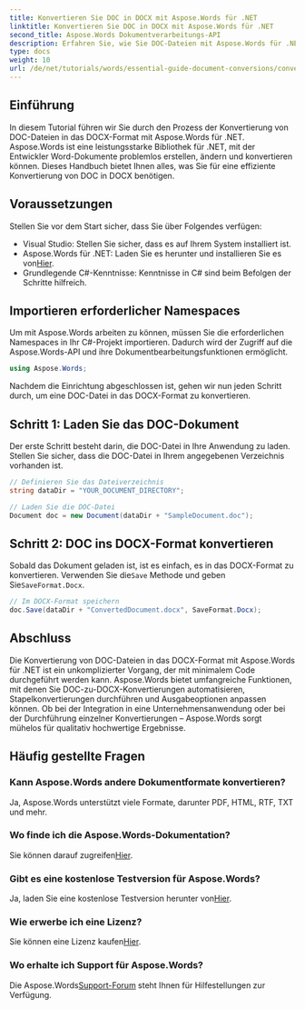 ```yaml
---
title: Konvertieren Sie DOC in DOCX mit Aspose.Words für .NET
linktitle: Konvertieren Sie DOC in DOCX mit Aspose.Words für .NET
second_title: Aspose.Words Dokumentverarbeitungs-API
description: Erfahren Sie, wie Sie DOC-Dateien mit Aspose.Words für .NET nahtlos in das DOCX-Format konvertieren. Unsere Schritt-für-Schritt-Anleitung umfasst Voraussetzungen, Codebeispiele und erweiterte Optionen.
type: docs
weight: 10
url: /de/net/tutorials/words/essential-guide-document-conversions/convert-doc-to-docx/
---
```

## Einführung

In diesem Tutorial führen wir Sie durch den Prozess der Konvertierung von DOC-Dateien in das DOCX-Format mit Aspose.Words für .NET. Aspose.Words ist eine leistungsstarke Bibliothek für .NET, mit der Entwickler Word-Dokumente problemlos erstellen, ändern und konvertieren können. Dieses Handbuch bietet Ihnen alles, was Sie für eine effiziente Konvertierung von DOC in DOCX benötigen.

## Voraussetzungen

Stellen Sie vor dem Start sicher, dass Sie über Folgendes verfügen:
- Visual Studio: Stellen Sie sicher, dass es auf Ihrem System installiert ist.
-  Aspose.Words für .NET: Laden Sie es herunter und installieren Sie es von[Hier](https://releases.aspose.com/words/net/).
- Grundlegende C#-Kenntnisse: Kenntnisse in C# sind beim Befolgen der Schritte hilfreich.

## Importieren erforderlicher Namespaces

Um mit Aspose.Words arbeiten zu können, müssen Sie die erforderlichen Namespaces in Ihr C#-Projekt importieren. Dadurch wird der Zugriff auf die Aspose.Words-API und ihre Dokumentbearbeitungsfunktionen ermöglicht.

```csharp
using Aspose.Words;
```

Nachdem die Einrichtung abgeschlossen ist, gehen wir nun jeden Schritt durch, um eine DOC-Datei in das DOCX-Format zu konvertieren.

## Schritt 1: Laden Sie das DOC-Dokument

Der erste Schritt besteht darin, die DOC-Datei in Ihre Anwendung zu laden. Stellen Sie sicher, dass die DOC-Datei in Ihrem angegebenen Verzeichnis vorhanden ist.

```csharp
// Definieren Sie das Dateiverzeichnis
string dataDir = "YOUR_DOCUMENT_DIRECTORY";

// Laden Sie die DOC-Datei
Document doc = new Document(dataDir + "SampleDocument.doc");
```

## Schritt 2: DOC ins DOCX-Format konvertieren

 Sobald das Dokument geladen ist, ist es einfach, es in das DOCX-Format zu konvertieren. Verwenden Sie die`Save` Methode und geben Sie`SaveFormat.Docx`.

```csharp
// Im DOCX-Format speichern
doc.Save(dataDir + "ConvertedDocument.docx", SaveFormat.Docx);
```

## Abschluss

Die Konvertierung von DOC-Dateien in das DOCX-Format mit Aspose.Words für .NET ist ein unkomplizierter Vorgang, der mit minimalem Code durchgeführt werden kann. Aspose.Words bietet umfangreiche Funktionen, mit denen Sie DOC-zu-DOCX-Konvertierungen automatisieren, Stapelkonvertierungen durchführen und Ausgabeoptionen anpassen können. Ob bei der Integration in eine Unternehmensanwendung oder bei der Durchführung einzelner Konvertierungen – Aspose.Words sorgt mühelos für qualitativ hochwertige Ergebnisse.

## Häufig gestellte Fragen

### Kann Aspose.Words andere Dokumentformate konvertieren?
Ja, Aspose.Words unterstützt viele Formate, darunter PDF, HTML, RTF, TXT und mehr.

### Wo finde ich die Aspose.Words-Dokumentation?
 Sie können darauf zugreifen[Hier](https://reference.aspose.com/words/net/).

### Gibt es eine kostenlose Testversion für Aspose.Words?
 Ja, laden Sie eine kostenlose Testversion herunter von[Hier](https://releases.aspose.com/).

### Wie erwerbe ich eine Lizenz?
 Sie können eine Lizenz kaufen[Hier](https://purchase.conholdate.com/buy).

### Wo erhalte ich Support für Aspose.Words?
Die Aspose.Words[Support-Forum](https://forum.aspose.com/c/words/8) steht Ihnen für Hilfestellungen zur Verfügung.


